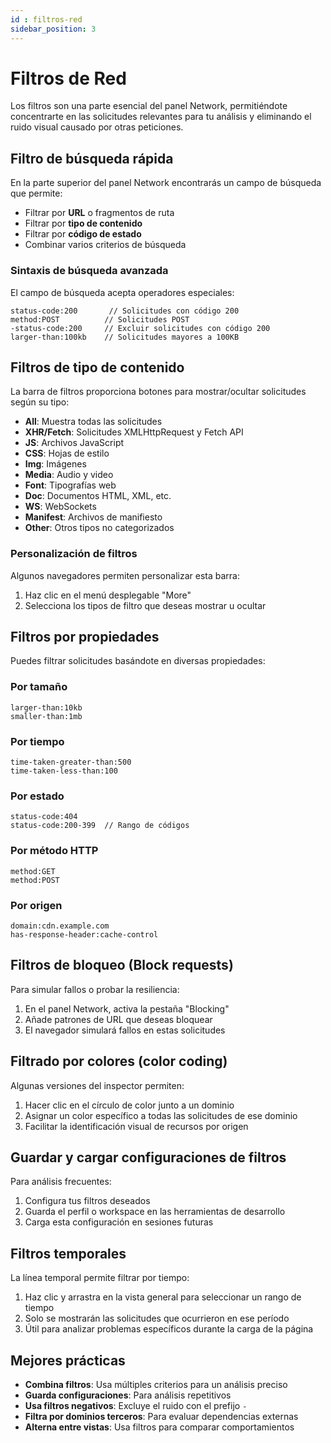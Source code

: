 ```yaml
---
id : filtros-red
sidebar_position: 3
---
```


# Filtros de Red

Los filtros son una parte esencial del panel Network, permitiéndote concentrarte en las solicitudes relevantes para tu análisis y eliminando el ruido visual causado por otras peticiones.

## Filtro de búsqueda rápida

En la parte superior del panel Network encontrarás un campo de búsqueda que permite:

- Filtrar por **URL** o fragmentos de ruta
- Filtrar por **tipo de contenido**
- Filtrar por **código de estado**
- Combinar varios criterios de búsqueda

### Sintaxis de búsqueda avanzada

El campo de búsqueda acepta operadores especiales:

```
status-code:200       // Solicitudes con código 200
method:POST          // Solicitudes POST
-status-code:200     // Excluir solicitudes con código 200
larger-than:100kb    // Solicitudes mayores a 100KB
```

## Filtros de tipo de contenido

La barra de filtros proporciona botones para mostrar/ocultar solicitudes según su tipo:

- **All**: Muestra todas las solicitudes
- **XHR/Fetch**: Solicitudes XMLHttpRequest y Fetch API
- **JS**: Archivos JavaScript
- **CSS**: Hojas de estilo
- **Img**: Imágenes
- **Media**: Audio y video
- **Font**: Tipografías web
- **Doc**: Documentos HTML, XML, etc.
- **WS**: WebSockets
- **Manifest**: Archivos de manifiesto
- **Other**: Otros tipos no categorizados

### Personalización de filtros

Algunos navegadores permiten personalizar esta barra:
1. Haz clic en el menú desplegable "More"
2. Selecciona los tipos de filtro que deseas mostrar u ocultar

## Filtros por propiedades

Puedes filtrar solicitudes basándote en diversas propiedades:

### Por tamaño
```
larger-than:10kb
smaller-than:1mb
```

### Por tiempo
```
time-taken-greater-than:500
time-taken-less-than:100
```

### Por estado
```
status-code:404
status-code:200-399  // Rango de códigos
```

### Por método HTTP
```
method:GET
method:POST
```

### Por origen
```
domain:cdn.example.com
has-response-header:cache-control
```

## Filtros de bloqueo (Block requests)

Para simular fallos o probar la resiliencia:

1. En el panel Network, activa la pestaña "Blocking"
2. Añade patrones de URL que deseas bloquear
3. El navegador simulará fallos en estas solicitudes

## Filtrado por colores (color coding)

Algunas versiones del inspector permiten:

1. Hacer clic en el círculo de color junto a un dominio
2. Asignar un color específico a todas las solicitudes de ese dominio
3. Facilitar la identificación visual de recursos por origen

## Guardar y cargar configuraciones de filtros

Para análisis frecuentes:

1. Configura tus filtros deseados
2. Guarda el perfil o workspace en las herramientas de desarrollo
3. Carga esta configuración en sesiones futuras

## Filtros temporales

La línea temporal permite filtrar por tiempo:

1. Haz clic y arrastra en la vista general para seleccionar un rango de tiempo
2. Solo se mostrarán las solicitudes que ocurrieron en ese período
3. Útil para analizar problemas específicos durante la carga de la página

## Mejores prácticas

- **Combina filtros**: Usa múltiples criterios para un análisis preciso
- **Guarda configuraciones**: Para análisis repetitivos
- **Usa filtros negativos**: Excluye el ruido con el prefijo `-`
- **Filtra por dominios terceros**: Para evaluar dependencias externas
- **Alterna entre vistas**: Usa filtros para comparar comportamientos